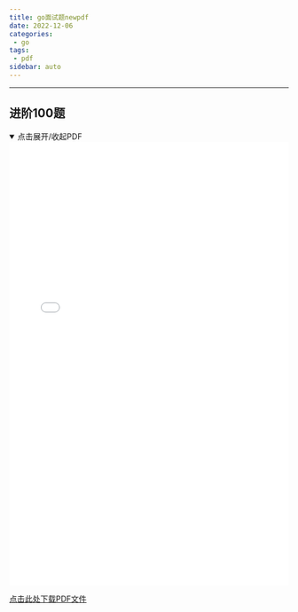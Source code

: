 ```yaml
---
title: go面试题newpdf
date: 2022-12-06
categories:
 - go
tags:
 - pdf
sidebar: auto
---
```

---
## 进阶100题
<details open>
  <summary>点击展开/收起PDF</summary>
  <iframe src="./assets/Go面试题new.pdf" width="100%" height="800px" style="border:none;">
    <p>Your browser does not support iframes.</p>
  </iframe>
</details>

<a href="./assets/Go面试题new.pdf" download>点击此处下载PDF文件</a>